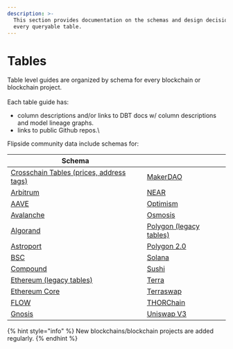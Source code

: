 ```yaml
---
description: >-
  This section provides documentation on the schemas and design decisions behind
  every queryable table.
---
```


# Tables

Table level guides are organized by schema for every blockchain or blockchain project. \
\
Each table guide has:

* column descriptions and/or links to DBT docs w/ column descriptions and model lineage graphs.
* links to public Github repos.\


Flipside community data include schemas for:

| Schema                                                         |                                                     |
| -------------------------------------------------------------- | --------------------------------------------------- |
| [Crosschain Tables (prices, address tags)](crosschain-tables/) | [MakerDAO](ethereum-maker-dao-tables.md)            |
| [Arbitrum](arbitrum-tables.md)                                 | [NEAR ](near-tables.md)                             |
| [AAVE](aave-tables/)                                           | [Optimism](optimism-tables.md)                      |
| [Avalanche](avalanche-tables.md)                               | [Osmosis](osmosis-tables/)                          |
| [Algorand](algorand-tables/)                                   | [Polygon (legacy tables)](polygon-tables/)          |
| [Astroport](astroport-tables/)                                 | [Polygon 2.0](polygon-2.0-tables.md)                |
| [BSC](bsc-tables.md)                                           | [Solana](solana-tables.md)                          |
| [Compound](compound-tables/)                                   | [Sushi](ethereum-sushi-tables.md)                   |
| [Ethereum (legacy tables)](table-schemas/)                     | [Terra](terra-tables/)                              |
| [Ethereum Core](ethereum-core-tables.md)                       | [Terraswap](terraswap-tables/)                      |
| [FLOW](flow-tables/)                                           | [THORChain](thorchain-tables/thorchain-base-table/) |
| [Gnosis](flow-tables/)                                         | [Uniswap V3](uniswap-v3-tables/)                    |



{% hint style="info" %}
New blockchains/blockchain projects are added regularly.&#x20;
{% endhint %}

